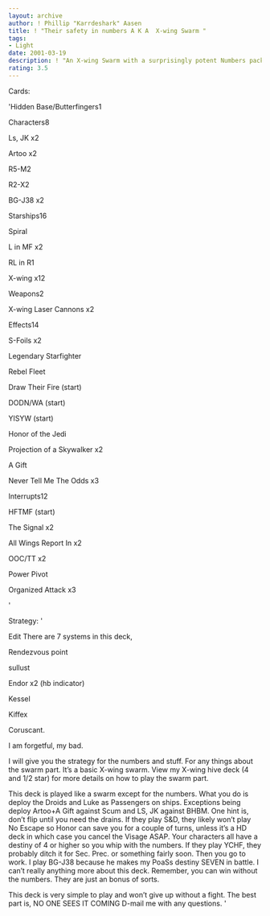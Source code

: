 ```yaml
---
layout: archive
author: ! Phillip "Karrdeshark" Aasen
title: ! "Their safety in numbers A K A  X-wing Swarm "
tags:
- Light
date: 2001-03-19
description: ! "An X-wing Swarm with a surprisingly potent Numbers package."
rating: 3.5
---
```

Cards: 

'Hidden Base/Butterfingers1


Characters8

Ls, JK x2

Artoo x2

R5-M2

R2-X2

BG-J38 x2


Starships16

Spiral

L in MF x2

RL in R1

X-wing x12


Weapons2

X-wing Laser Cannons x2


Effects14

S-Foils x2

Legendary Starfighter

Rebel Fleet

Draw Their Fire (start)

DODN/WA (start)

YISYW (start)

Honor of the Jedi

Projection of a Skywalker x2

A Gift

Never Tell Me The Odds x3


Interrupts12

HFTMF (start)

The Signal x2

All Wings Report In x2

OOC/TT x2

Power Pivot

Organized Attack x3

'

Strategy: '

Edit There are 7 systems in this deck,

Rendezvous point

sullust

Endor x2 (hb indicator)

Kessel

Kiffex

Coruscant.


I am forgetful, my bad. 


I will give you the strategy for the numbers and stuff.  For any things about the swarm part.  It’s a basic X-wing swarm.  View my X-wing hive deck (4 and 1/2 star) for more details on how to play the swarm part.


This deck is played like a swarm except for the numbers.  What you do is deploy the Droids and Luke as Passengers on ships.  Exceptions being deploy Artoo+A Gift against Scum and LS, JK against BHBM. One hint is, don’t flip until you need the drains. If they play S&D, they likely won’t play No Escape so Honor can save you for a couple of turns, unless it’s a HD deck in which case you cancel the Visage ASAP.  Your characters all have a destiny of 4 or higher so you whip with the numbers.  If they play YCHF, they probably ditch it for Sec. Prec. or something fairly soon.  Then you go to work.  I play BG-J38 because he makes my PoaSs destiny SEVEN in battle. I can’t really anything more about this deck.   Remember, you can win without the numbers.  They are just an bonus of sorts.


This deck is very simple to play and won’t give up without a fight.  The best part is, NO ONE SEES IT COMING  D-mail me with any questions.    '